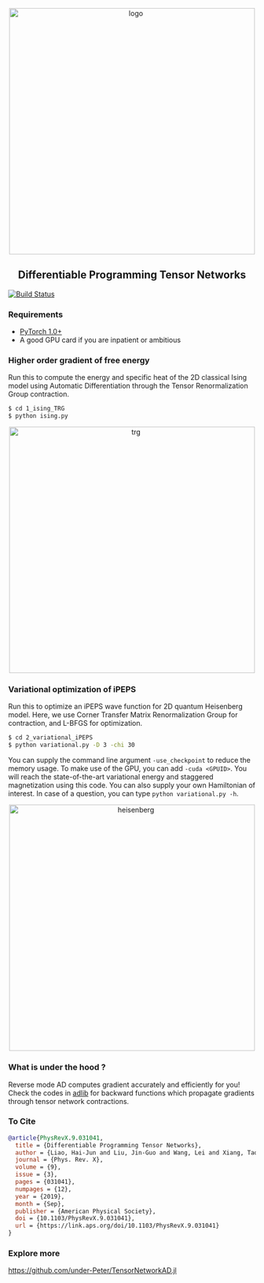 <div align="center">
<img align="middle" src="_assets/logo.png" width="500" alt="logo"/>
<h2> Differentiable Programming Tensor Networks </h2>
</div>

[![Build Status](https://travis-ci.com/wangleiphy/tensorgrad.svg?branch=master)](https://travis-ci.com/wangleiphy/tensorgrad)

### Requirements

* [PyTorch 1.0+](https://pytorch.org/)
* A good GPU card if you are inpatient or ambitious 

### Higher order gradient of free energy

Run this to compute the energy and specific heat of the 2D classical Ising model using Automatic Differentiation through the Tensor Renormalization Group contraction. 

```bash
$ cd 1_ising_TRG
$ python ising.py 
```
<p align="center">
<img align="middle" src="_assets/trg.png" width="500" alt="trg"/>
</p>

### Variational optimization of iPEPS

Run this to optimize an iPEPS wave function for 2D quantum Heisenberg model. Here, we use Corner Transfer Matrix Renormalization Group for contraction, and L-BFGS for optimization. 


```bash
$ cd 2_variational_iPEPS
$ python variational.py -D 3 -chi 30 
```

You can supply the command line argument `-use_checkpoint` to reduce the memory usage. To make use of the GPU, you can add `-cuda <GPUID>`.  You will reach the state-of-the-art variational energy and staggered magnetization using this code. You can also supply your own Hamiltonian of interest. In case of a question, you can type `python variational.py -h`.

<p align="center">
<img align="middle" src="_assets/heisenberg.png" width="500" alt="heisenberg"/>
</p>

### What is under the hood ?

Reverse mode AD computes gradient accurately and efficiently for you! Check the codes in [adlib](https://github.com/wangleiphy/tensorgrad/tree/master/tensornets/adlib) for backward functions which propagate gradients through tensor network contractions. 

### To Cite
```bibtex
@article{PhysRevX.9.031041,
  title = {Differentiable Programming Tensor Networks},
  author = {Liao, Hai-Jun and Liu, Jin-Guo and Wang, Lei and Xiang, Tao},
  journal = {Phys. Rev. X},
  volume = {9},
  issue = {3},
  pages = {031041},
  numpages = {12},
  year = {2019},
  month = {Sep},
  publisher = {American Physical Society},
  doi = {10.1103/PhysRevX.9.031041},
  url = {https://link.aps.org/doi/10.1103/PhysRevX.9.031041}
}
```

### Explore more
https://github.com/under-Peter/TensorNetworkAD.jl

